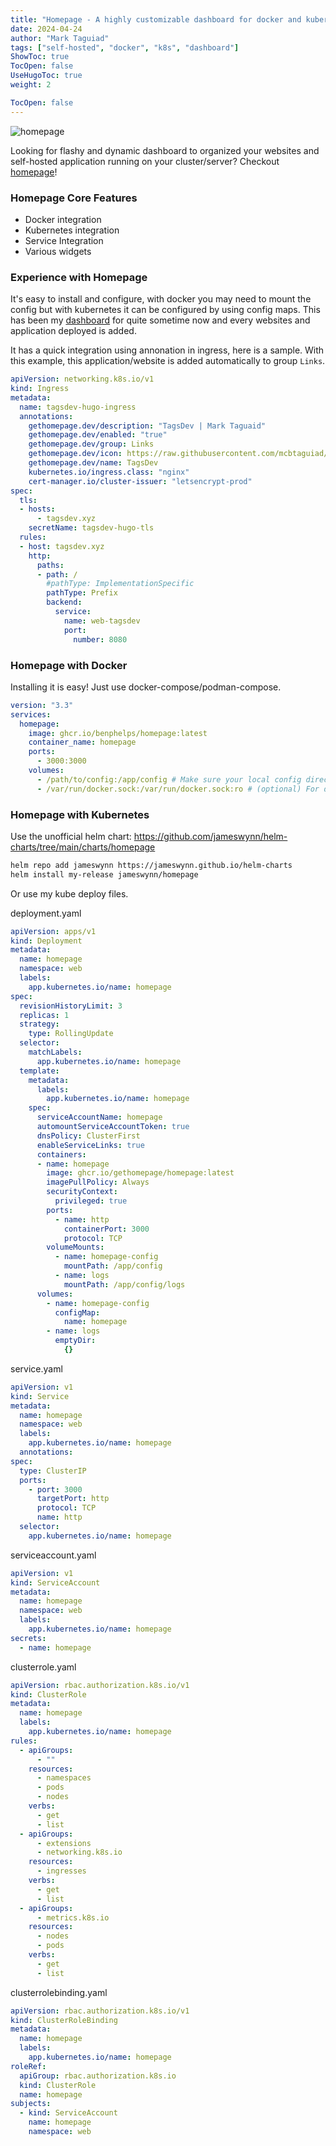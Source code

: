 ```yaml
---
title: "Homepage - A highly customizable dashboard for docker and kubernetes cluster"
date: 2024-04-24
author: "Mark Taguiad"
tags: ["self-hosted", "docker", "k8s", "dashboard"]
ShowToc: true
TocOpen: false
UseHugoToc: true
weight: 2

TocOpen: false
---
```


<!-- ![Alt text](/images/homepage/homepage.png) -->
<!-- [![imagen](/images/homepage/homepage.png)](/images/homepage/homepage.png) -->
![homepage](http://chevereto.tagsdev.xyz/images/2024/08/31/homepage.png)

Looking for flashy and dynamic dashboard to organized your websites and self-hosted application running on your cluster/server? Checkout [homepage](https://github.com/benphelps/homepage/tree/main)!

### Homepage Core Features
- Docker integration
- Kubernetes integration
- Service Integration
- Various widgets

### Experience with Homepage

It's easy to install and configure, with docker you may need to mount the config but with kubernetes it can be configured by using config maps. This has been my [dashboard](https://dashboard.tagsdev.xyz) for quite sometime now and every websites and application deployed is added. 

It has a quick integration using annonation in ingress, here is a sample. With this example, this application/website is added automatically to group `Links`.

```yaml
apiVersion: networking.k8s.io/v1
kind: Ingress
metadata:
  name: tagsdev-hugo-ingress
  annotations:
    gethomepage.dev/description: "TagsDev | Mark Taguaid"
    gethomepage.dev/enabled: "true"
    gethomepage.dev/group: Links
    gethomepage.dev/icon: https://raw.githubusercontent.com/mcbtaguiad/web-tagsdev-hugo/main/app/static/images/fa-tags-nobg.png
    gethomepage.dev/name: TagsDev
    kubernetes.io/ingress.class: "nginx"
    cert-manager.io/cluster-issuer: "letsencrypt-prod"
spec:
  tls:
  - hosts:
      - tagsdev.xyz
    secretName: tagsdev-hugo-tls
  rules:
  - host: tagsdev.xyz
    http:
      paths:
      - path: /
        #pathType: ImplementationSpecific
        pathType: Prefix
        backend:
          service:
            name: web-tagsdev
            port:
              number: 8080
```

### Homepage with Docker
Installing it is easy! Just use docker-compose/podman-compose.
```yaml
version: "3.3"
services:
  homepage:
    image: ghcr.io/benphelps/homepage:latest
    container_name: homepage
    ports:
      - 3000:3000
    volumes:
      - /path/to/config:/app/config # Make sure your local config directory exists
      - /var/run/docker.sock:/var/run/docker.sock:ro # (optional) For docker integrations

```

### Homepage with Kubernetes
Use the unofficial helm chart: https://github.com/jameswynn/helm-charts/tree/main/charts/homepage

```sh
helm repo add jameswynn https://jameswynn.github.io/helm-charts
helm install my-release jameswynn/homepage
```

Or use my kube deploy files. 

deployment.yaml
```yaml
apiVersion: apps/v1
kind: Deployment
metadata:
  name: homepage
  namespace: web
  labels:
    app.kubernetes.io/name: homepage
spec:
  revisionHistoryLimit: 3
  replicas: 1
  strategy:
    type: RollingUpdate
  selector:
    matchLabels:
      app.kubernetes.io/name: homepage
  template:
    metadata:
      labels:
        app.kubernetes.io/name: homepage
    spec:
      serviceAccountName: homepage
      automountServiceAccountToken: true
      dnsPolicy: ClusterFirst
      enableServiceLinks: true
      containers:
      - name: homepage
        image: ghcr.io/gethomepage/homepage:latest
        imagePullPolicy: Always
        securityContext:
          privileged: true
        ports:
          - name: http
            containerPort: 3000
            protocol: TCP
        volumeMounts:
          - name: homepage-config
            mountPath: /app/config
          - name: logs
            mountPath: /app/config/logs
      volumes:
        - name: homepage-config
          configMap:
            name: homepage
        - name: logs
          emptyDir:
            {}
```
service.yaml
```yaml
apiVersion: v1
kind: Service
metadata:
  name: homepage
  namespace: web
  labels:
    app.kubernetes.io/name: homepage
  annotations:
spec:
  type: ClusterIP
  ports:
    - port: 3000
      targetPort: http
      protocol: TCP
      name: http
  selector:
    app.kubernetes.io/name: homepage
```

serviceaccount.yaml
```yaml
apiVersion: v1
kind: ServiceAccount
metadata:
  name: homepage
  namespace: web
  labels:
    app.kubernetes.io/name: homepage
secrets:
  - name: homepage
```

clusterrole.yaml
```yaml
apiVersion: rbac.authorization.k8s.io/v1
kind: ClusterRole
metadata:
  name: homepage
  labels:
    app.kubernetes.io/name: homepage
rules:
  - apiGroups:
      - ""
    resources:
      - namespaces
      - pods
      - nodes
    verbs:
      - get
      - list
  - apiGroups:
      - extensions
      - networking.k8s.io
    resources:
      - ingresses
    verbs:
      - get
      - list
  - apiGroups:
      - metrics.k8s.io
    resources:
      - nodes
      - pods
    verbs:
      - get
      - list

```


clusterrolebinding.yaml
```yaml
apiVersion: rbac.authorization.k8s.io/v1
kind: ClusterRoleBinding
metadata:
  name: homepage
  labels:
    app.kubernetes.io/name: homepage
roleRef:
  apiGroup: rbac.authorization.k8s.io
  kind: ClusterRole
  name: homepage
subjects:
  - kind: ServiceAccount
    name: homepage
    namespace: web
```
